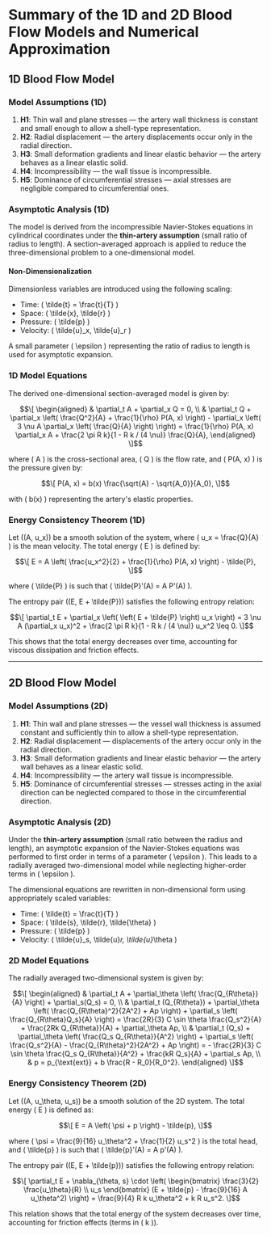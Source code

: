 # Summary of the 1D and 2D Blood Flow Models and Numerical Approximation

## 1D Blood Flow Model

### Model Assumptions (1D)

1. **H1**: Thin wall and plane stresses — the artery wall thickness is constant and small enough to allow a shell-type representation.
2. **H2**: Radial displacement — the artery displacements occur only in the radial direction.
3. **H3**: Small deformation gradients and linear elastic behavior — the artery behaves as a linear elastic solid.
4. **H4**: Incompressibility — the wall tissue is incompressible.
5. **H5**: Dominance of circumferential stresses — axial stresses are negligible compared to circumferential ones.

### Asymptotic Analysis (1D)

The model is derived from the incompressible Navier-Stokes equations in cylindrical coordinates under the **thin-artery assumption** (small ratio of radius to length). A section-averaged approach is applied to reduce the three-dimensional problem to a one-dimensional model.

#### Non-Dimensionalization

Dimensionless variables are introduced using the following scaling:

- Time: \( \tilde{t} = \frac{t}{T} \)
- Space: \( \tilde{x}, \tilde{r} \)
- Pressure: \( \tilde{p} \)
- Velocity: \( \tilde{u}_x, \tilde{u}_r \)

A small parameter \( \epsilon \) representing the ratio of radius to length is used for asymptotic expansion.

### 1D Model Equations

The derived one-dimensional section-averaged model is given by:

```math
\[
\begin{aligned}
& \partial_t A + \partial_x Q = 0, \\
& \partial_t Q + \partial_x \left( \frac{Q^2}{A} + \frac{1}{\rho} P(A, x) \right) - \partial_x \left( 3 \nu A \partial_x \left( \frac{Q}{A} \right) \right) = \frac{1}{\rho} P(A, x) \partial_x A + \frac{2 \pi R k}{1 - R k / (4 \nu)} \frac{Q}{A},
\end{aligned}
\]
```

where \( A \) is the cross-sectional area, \( Q \) is the flow rate, and \( P(A, x) \) is the pressure given by:

```math
\[
P(A, x) = b(x) \frac{\sqrt{A} - \sqrt{A_0}}{A_0},
\]
```

with \( b(x) \) representing the artery's elastic properties.

### Energy Consistency Theorem (1D)

Let \((A, u_x)\) be a smooth solution of the system, where \( u_x = \frac{Q}{A} \) is the mean velocity. The total energy \( E \) is defined by:

```math
\[
E = A \left( \frac{u_x^2}{2} + \frac{1}{\rho} P(A, x) \right) - \tilde{P},
\]
```

where \( \tilde{P} \) is such that \( \tilde{P}'(A) = A P'(A) \).

The entropy pair \((E, E + \tilde{P})\) satisfies the following entropy relation:

```math
\[
\partial_t E + \partial_x \left( \left( E + \tilde{P} \right) u_x \right) = 3 \nu A (\partial_x u_x)^2 + \frac{2 \pi R k}{1 - R k / (4 \nu)} u_x^2 \leq 0.
\]
```

This shows that the total energy decreases over time, accounting for viscous dissipation and friction effects.

---

## 2D Blood Flow Model

### Model Assumptions (2D)

1. **H1**: Thin wall and plane stresses — the vessel wall thickness is assumed constant and sufficiently thin to allow a shell-type representation.
2. **H2**: Radial displacement — displacements of the artery occur only in the radial direction.
3. **H3**: Small deformation gradients and linear elastic behavior — the artery wall behaves as a linear elastic solid.
4. **H4**: Incompressibility — the artery wall tissue is incompressible.
5. **H5**: Dominance of circumferential stresses — stresses acting in the axial direction can be neglected compared to those in the circumferential direction.

### Asymptotic Analysis (2D)

Under the **thin-artery assumption** (small ratio between the radius and length), an asymptotic expansion of the Navier-Stokes equations was performed to first order in terms of a parameter \( \epsilon \). This leads to a radially averaged two-dimensional model while neglecting higher-order terms in \( \epsilon \).

The dimensional equations are rewritten in non-dimensional form using appropriately scaled variables:

- Time: \( \tilde{t} = \frac{t}{T} \)
- Space: \( \tilde{s}, \tilde{r}, \tilde{\theta} \)
- Pressure: \( \tilde{p} \)
- Velocity: \( \tilde{u}_s, \tilde{u}_r, \tilde{u}_\theta \)

### 2D Model Equations

The radially averaged two-dimensional system is given by:

```math
\[
\begin{aligned}
& \partial_t A + \partial_\theta \left( \frac{Q_{R\theta}}{A} \right) + \partial_s(Q_s) = 0, \\
& \partial_t (Q_{R\theta}) + \partial_\theta \left( \frac{Q_{R\theta}^2}{2A^2} + Ap \right) + \partial_s \left( \frac{Q_{R\theta}Q_s}{A} \right) = \frac{2R}{3} C \sin \theta \frac{Q_s^2}{A} + \frac{2Rk Q_{R\theta}}{A} + \partial_\theta Ap, \\
& \partial_t (Q_s) + \partial_\theta \left( \frac{Q_s Q_{R\theta}}{A^2} \right) + \partial_s \left( \frac{Q_s^2}{A} - \frac{Q_{R\theta}^2}{2A^2} + Ap \right) = - \frac{2R}{3} C \sin \theta \frac{Q_s Q_{R\theta}}{A^2} + \frac{kR Q_s}{A} + \partial_s Ap, \\
& p = p_{\text{ext}} + b \frac{R - R_0}{R_0^2}.
\end{aligned}
\]
```

### Energy Consistency Theorem (2D)

Let \((A, u_\theta, u_s)\) be a smooth solution of the 2D system. The total energy \( E \) is defined as:

```math
\[
E = A \left( \psi + p \right) - \tilde{p},
\]
```

where \( \psi = \frac{9}{16} u_\theta^2 + \frac{1}{2} u_s^2 \) is the total head, and \( \tilde{p} \) is such that \( \tilde{p}'(A) = A p'(A) \).

The entropy pair \((E, E + \tilde{p})\) satisfies the following entropy relation:

```math
\[
\partial_t E + \nabla_{\theta, s} \cdot \left( \begin{bmatrix}
\frac{3}{2} \frac{u_\theta}{R} \\
u_s
\end{bmatrix} (E + \tilde{p} - \frac{9}{16} A u_\theta^2) \right) = \frac{9}{4} R k u_\theta^2 + k R u_s^2.
\]
```

This relation shows that the total energy of the system decreases over time, accounting for friction effects (terms in \( k \)).

